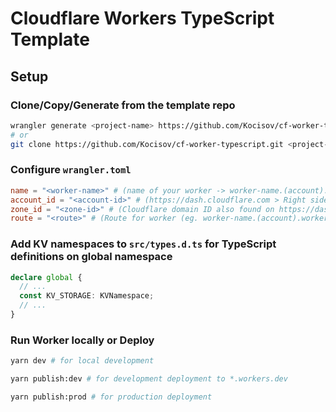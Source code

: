 # Cloudflare Workers TypeScript Template

## Setup

### Clone/Copy/Generate from the template repo

```bash
wrangler generate <project-name> https://github.com/Kocisov/cf-worker-typescript
# or
git clone https://github.com/Kocisov/cf-worker-typescript.git <project-name>
```

### Configure `wrangler.toml`

```toml
name = "<worker-name>" # (name of your worker -> worker-name.(account).workers.dev)
account_id = "<account-id>" # (https://dash.cloudflare.com > Right side (Workers) > Account ID)
zone_id = "<zone-id>" # (Cloudflare domain ID also found on https://dash.cloudflare.com)
route = "<route>" # (Route for worker (eg. worker-name.(account).workers.dev))
```

### Add KV namespaces to `src/types.d.ts` for TypeScript definitions on global namespace

```ts
declare global {
  // ...
  const KV_STORAGE: KVNamespace;
  // ...
}
```

### Run Worker locally or Deploy

```bash
yarn dev # for local development

yarn publish:dev # for development deployment to *.workers.dev

yarn publish:prod # for production deployment
```
